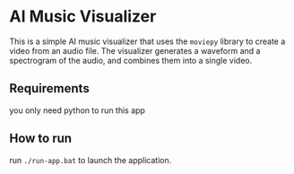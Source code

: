 # AI Music Visualizer
This is a simple AI music visualizer that uses the `moviepy` library to create a video from an audio file. The visualizer generates a waveform and a spectrogram of the audio, and combines them into a single video.

## Requirements
you only need python to run this app

## How to run
run `./run-app.bat` to launch the application.